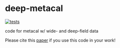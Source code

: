 # deep-metacal
[![tests](https://github.com/beckermr/deep-metacal/actions/workflows/tests.yml/badge.svg)](https://github.com/beckermr/deep-metacal/actions/workflows/tests.yml)

code for metacal w/ wide- and deep-field data

Please cite this [paper](https://arxiv.org/abs/2206.07683) if you use this code in your work!
